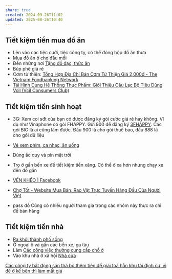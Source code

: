 ```yaml
---
share: true
created: 2024-09-26T11:02
updated: 2025-08-26T10:40
---
```

## Tiết kiệm tiền mua đồ ăn
- Lẻn vào các tiệc cưới, tiệc công ty, có thể đóng hộp đồ ăn thừa 
- Mua đồ ăn ở chợ đầu mối
- Đến những nơi [Tặng đồ đạc, thức ăn](../Qu%C3%A0%20t%E1%BA%B7ng/T%E1%BA%B7ng%20%C4%91%E1%BB%93%20%C4%91%E1%BA%A1c,%20th%E1%BB%A9c%20%C4%83n.md)
- Búp phê giá rẻ
- Cơm từ thiện: [Tổng Hợp Địa Chỉ Bán Cơm Từ Thiện Giá 2,000đ - The Vietnam Foodbanking Network](https://foodbankvietnam.com/tong-hop-dia-chi-ban-com-tu-thien-gia-2000d/)
- [Tái Hình Dung Hệ Thống Thực Phẩm: Giới Thiệu Câu Lạc Bộ Tiêu Dùng Vcil (Vcil Consumers Club)](https://www.vcil.community/vi/post/tái-hình-dung-hệ-thống-thực-phẩm-giới-thiệu-câu-lạc-bộ-tiêu-dùng-vcil-vcil-consumers-club)

## Tiết kiệm tiền sinh hoạt
- 3G: Xem coi sđt của bạn có được đăng ký gói cước giá rẻ hay không. Ví dụ như Vinaphone có gói FHAPPY. Gửi 900 để đăng ký [3FHAPPY](https://digishop.vnpt.vn/di-dong/3fhappy/326). Các gói BIG là ai cũng làm được. Đầu 900 là cho gói thuê bao, đầu 888 là cho gói dữ liệu
- [Vé xem phim, ca nhạc, ăn uống](../Qu%C3%A0%20t%E1%BA%B7ng/Phi%E1%BA%BFu%20gi%E1%BA%A3m%20gi%C3%A1%20(voucher)/V%C3%A9%20xem%20phim,%20ca%20nh%E1%BA%A1c,%20%C4%83n%20u%E1%BB%91ng.md)
- Dùng ắc quy và pin mặt trời
- Trọ ở gần bến xe để tiết kiệm tiền xăng. Có thể ở xa hơn nhưng chạy xe đến đó gần

- [VÉN KHÉO \| Facebook](https://www.facebook.com/groups/1658624727884777/?action_source=group_mall_recommendation_affordance)
- [Chợ Tốt - Website Mua Bán, Rao Vặt Trực Tuyến Hàng Đầu Của Người Việt](https://www.chotot.com/)
- pass đồ
Cũng có nhiều người tham gia trong các nhóm này thực ra chỉ để bán hàng

## Tiết kiệm tiền nhà
- [Ra khỏi thành phố sống](../../%F0%9F%93%90D%E1%BB%B1%20%C3%A1n/Gi%C3%BAp%20nhau%20tho%C3%A1t%20n%E1%BB%A3/T%C3%A0i%20li%E1%BB%87u/Ni%E1%BB%81m%20tin/Ra%20kh%E1%BB%8Fi%20th%C3%A0nh%20ph%E1%BB%91%20s%E1%BB%91ng.md)
- Ở ngoại ô và gần các bến xe, ga tàu
- Làm [Các công việc thường cung cấp chỗ ở](./C%C3%A1c%20c%C3%B4ng%20vi%E1%BB%87c%20th%C6%B0%E1%BB%9Dng%20cung%20c%E1%BA%A5p%20ch%E1%BB%97%20%E1%BB%9F.md)
- Vào khu nhà ở xã hội
[Nhà cửa](./Nh%C3%A0%20c%E1%BB%ADa.md)

[Các công ty bất động sản thà bỏ thêm tiền để giải toả hẳn khu tái định cư, vì để ở kế bên thì làm mất giá](../../%E2%9A%A1Hi%E1%BB%83u%20bi%E1%BA%BFt%20s%C3%A2u/T%E1%BB%95%20ch%E1%BB%A9c%20t%C3%A0i%20ch%C3%ADnh/C%C3%A1c%20c%C3%B4ng%20ty%20b%E1%BA%A5t%20%C4%91%E1%BB%99ng%20s%E1%BA%A3n%20th%C3%A0%20b%E1%BB%8F%20th%C3%AAm%20ti%E1%BB%81n%20%C4%91%E1%BB%83%20gi%E1%BA%A3i%20to%E1%BA%A3%20h%E1%BA%B3n%20khu%20t%C3%A1i%20%C4%91%E1%BB%8Bnh%20c%C6%B0,%20v%C3%AC%20%C4%91%E1%BB%83%20%E1%BB%9F%20k%E1%BA%BF%20b%C3%AAn%20th%C3%AC%20l%C3%A0m%20m%E1%BA%A5t%20gi%C3%A1.md)
